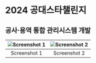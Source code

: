 # 2024 공대스타챌린지
## 공사·용역 통합 관리시스템 개발

| ![Screenshot 1](https://github.com/user-attachments/assets/d98256bf-45e0-4939-a17e-c608df97d4dc) | ![Screenshot 2](https://github.com/user-attachments/assets/f95a62e7-3976-4e10-8353-b5a68cbcad1f) |
|:--:|:--:|
| Screenshot 1 | Screenshot 2 |


